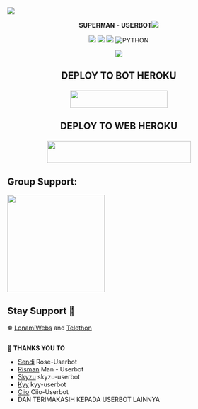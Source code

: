 <img src="https://user-images.githubusercontent.com/73097560/115834477-dbab4500-a447-11eb-908a-139a6edaec5c.gif">
   <p align="center">
   𝐒𝐔𝐏𝐄𝐑𝐌𝐀𝐍  -  𝐔𝐒𝐄𝐑𝐁𝐎𝐓​​ 
<img src="https://user-images.githubusercontent.com/73097560/115834477-dbab4500-a447-11eb-908a-139a6edaec5c.gif">

<p align="center">
    <a href="https://github.com/supermanbot12/Superman-Userbot/commits/Superman-Userbot"><img src="https://img.shields.io/github/last-commit/supermanbot12/Superman-Userbot?color=ff0000&logo=github&logoColor=ffffff&style=for-the-badge" /></a>
    <a href="https://github userbot.com/supermanbot12/Superman-Userbot"> <img src="https://img.shields.io/github/repo-size/supermanbot12/Superman-Userbot?logo=github&style=for-the-badge" /></a>
    <a href="https://pypi.org/project/Telethon/"><img src="https://img.shields.io/pypi/v/telethon?color=important&label=telethon&logo=python&logoColor=brightgreen&style=for-the-badge" /></a>
    <img alt="PYTHON" src="https://img.shields.io/badge/PYTHON-v3.9.6-purple?style=for-the-badge&logo=appveyor"/>
    </p>

<p align="center">
  <img src="https://telegra.ph/file/b354206ffbe7923e1f92f.jpg">
</p>

## <p align="center">DEPLOY TO BOT HEROKU</p>

<p align="center"><a href="https://telegram.dog/XTZ_HerokuBot?start=Y2lveW91cmZ2Ym95bmloL0NpaW8tVXNlcmJvdCBDaWlvLVVzZXJib3Q"> <img src="https://img.shields.io/badge/Deploy%20To%20Heroku-blue?style=for-the-badge&logo=heroku" width="220" height="38.45"/></a></p>

## <p align="center">DEPLOY TO WEB HEROKU</p>

<p align="center"><a href="https://heroku.com/deploy?template=https://github.com/supermanbot12/Superman-Userbot">
  <img src="https://img.shields.io/badge/Deploy%20To%20Heroku-aqua?style=flat&logo=heroku" width="325" height="50.100" /></a></p>


## Group Support:

   <a href="https://t.me/projectcio"><img src="https://img.shields.io/badge/Group%20Support%3F-yes-green?&style=flat-square?&logo=telegram" width=220px></a></p>


## Stay Support 🚀
❁   [LonamiWebs](https://github.com/LonamiWebs/) and [Telethon](https://github.com/LonamiWebs/Telethon)

##

🔰 **THANKS YOU TO**
*   [Sendi](https://github.com/SendiAp/Rose-Userbot)   Rose-Userbot
*   [Risman](https://github.com/mrismanaziz/Man-Userbot)   Man - Userbot
*   [Skyzu](https://github.com/Skyzu/skyzu-userbot)   skyzu-userbot
*   [Kyy](https://github.com/muhammadrizky16) kyy-userbot
*   [Ciio](https://github.com/cioyourfvboynih/Ciio-Userbot) Ciio-Userbot
*   DAN TERIMAKASIH KEPADA USERBOT LAINNYA

